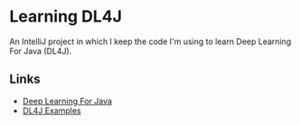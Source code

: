 # Learning DL4J

An IntelliJ project in which I keep the code I'm using to learn Deep Learning For Java (DL4J).

## Links

- [Deep Learning For Java](https://deeplearning4j.org/)
- [DL4J Examples](https://github.com/deeplearning4j/dl4j-examples)


